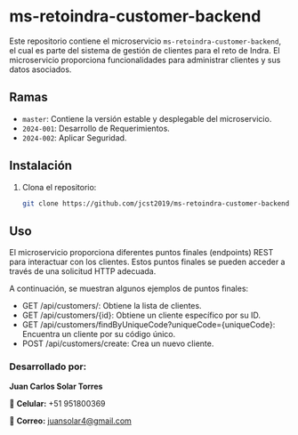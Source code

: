 # ms-retoindra-customer-backend

Este repositorio contiene el microservicio `ms-retoindra-customer-backend`, el cual es parte del sistema de gestión de clientes para el reto de Indra. El microservicio proporciona funcionalidades para administrar clientes y sus datos asociados.

## Ramas

- `master`: Contiene la versión estable y desplegable del microservicio.
- `2024-001`: Desarrollo de Requerimientos.
- `2024-002`: Aplicar Seguridad.

## Instalación

1. Clona el repositorio:

   ```bash
   git clone https://github.com/jcst2019/ms-retoindra-customer-backend.git

## Uso
El microservicio proporciona diferentes puntos finales (endpoints) REST para interactuar con los clientes. Estos puntos finales se pueden acceder a través de una solicitud HTTP adecuada.

A continuación, se muestran algunos ejemplos de puntos finales:

- GET /api/customers/: Obtiene la lista de clientes.
- GET /api/customers/{id}: Obtiene un cliente específico por su ID.
- GET /api/customers/findByUniqueCode?uniqueCode={uniqueCode}: Encuentra un cliente por su código único.
- POST /api/customers/create: Crea un nuevo cliente.

### Desarrollado por:

**Juan Carlos Solar Torres**

📱 **Celular:** +51 951800369

📧 **Correo:** juansolar4@gmail.com

